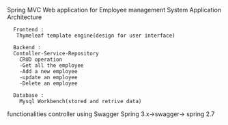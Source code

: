  Spring MVC Web application for Employee management System 
Application Architecture
 

      Frontend :
       Thymeleaf template engine(design for user interface)

      Backend :
      Contoller-Service-Repository
        CRUD operation 
        -Get all the employee
        -Add a new employee
        -update an employee
        -Delete an employee

      Database :
        Mysql Workbench(stored and retrive data)
functionalities controller using Swagger 
Spring 3.x->swagger-> spring 2.7

